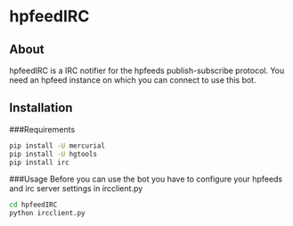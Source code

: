 hpfeedIRC
=========

## About
hpfeedIRC is a IRC notifier for the hpfeeds publish-subscribe protocol. You need an hpfeed instance on which you can connect to use this bot.

## Installation

###Requirements
```bash
pip install -U mercurial
pip install -U hgtools
pip install irc
```

###Usage
Before you can use the bot you have to configure your hpfeeds and irc server settings in ircclient.py

```bash
cd hpfeedIRC
python ircclient.py
```
